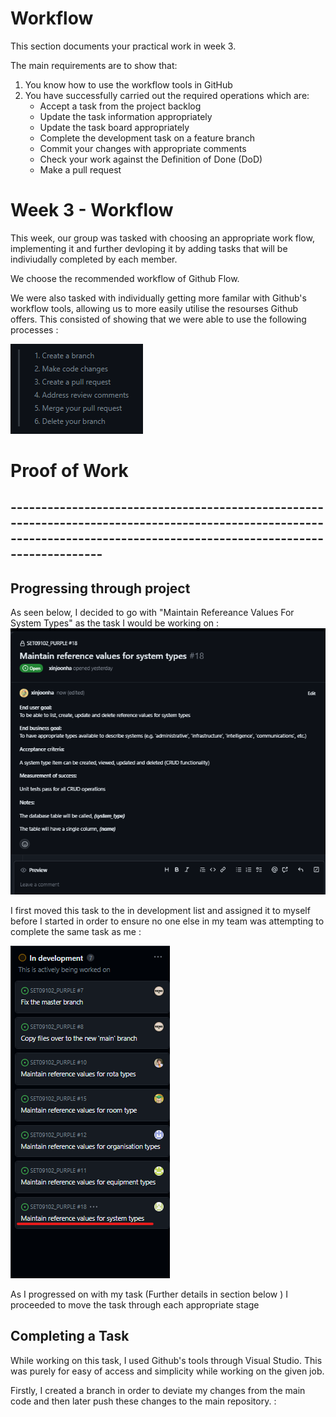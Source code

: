 # Workflow

This section documents your practical work in week 3.

The main requirements are to show that:

1. You know how to use the workflow tools in GitHub
2. You have successfully carried out the required operations which are:
   * Accept a task from the project backlog
   * Update the task information appropriately
   * Update the task board appropriately
   * Complete the development task on a feature branch
   * Commit your changes with appropriate comments
   * Check your work against the Definition of Done (DoD)
   * Make a pull request

  
# Week 3 - Workflow 

This week, our group was tasked with choosing an appropriate work flow, implementing it and further devloping it by adding tasks that will be indiviudally completed by each member. 

We choose the recommended workflow of Github Flow. 

We were also tasked with individually getting more familar with Github's workflow tools, allowing us to more easily utilise the resourses Github offers. This consisted of showing that we were able to use the following processes : 

![Image](https://github.com/CallumJSuth/Portfolio/blob/main/images/ss2-2.png)

# Proof of Work

## ------------------------------------------------------------------------------------------------------------------------------------------------------------------------

## Progressing through project 

As seen below, I decided to go with "Maintain Refereance Values For System Types" as the task I would be working on : 
![Image](https://github.com/CallumJSuth/Portfolio/blob/main/images/ss2-3.png)

I first moved this task to the in development list and assigned it to myself before I started in order to ensure no one else in my team was attempting to complete the same task as me : 

![Image](https://github.com/CallumJSuth/Portfolio/blob/main/images/ss2-4.png)

As I progressed on with my task (Further details in section below ) I proceeded to move the task through each appropriate stage 


## Completing a Task

While working on this task, I used Github's tools through Visual Studio. This was purely for easy of access and simplicity while working on the given job. 

Firstly, I created a branch in order to deviate my changes from the main code and then later push these changes to the main repository. :


